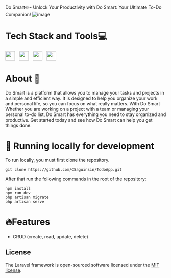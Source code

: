 Do Smart✏️- Unlock Your Productivity with Do Smart: Your Ultimate To-Do Companion!
![image](https://github.com/CSaguinsin/TodoApp/assets/123741242/10611bb2-5498-4da0-9f28-c1a642dde80c)



# Tech Stack and Tools💻
<img align="left" width="30px" style="padding-right:10px;" src="https://cdn.jsdelivr.net/gh/devicons/devicon@latest/icons/laravel/laravel-original.svg" />
<img align="left" width="30px" style="padding-right:10px;" src="https://cdn.jsdelivr.net/gh/devicons/devicon/icons/mysql/mysql-original.svg" />
<img align="left" width="30px" style="padding-right:10px;" src="https://cdn.jsdelivr.net/gh/devicons/devicon@latest/icons/tailwindcss/tailwindcss-original.svg" />
<img  width="30px" style="padding-right:10px;" src="https://cdn.jsdelivr.net/gh/devicons/devicon/icons/git/git-original.svg" />

# About 📑
Do Smart is a platform that allows you to manage your tasks and projects in a simple and efficient way. It is designed to help you organize your work and personal life, so you can focus on what really matters. With Do Smart Whether you are working on a project with a team or managing your personal to-do list, Do Smart has everything you need to stay organized and productive. Get started today and see how Do Smart can help you get things done.

# 🧬 Running locally for development
To run locally, you must first clone the repository. 
```
git clone https://github.com/CSaguinsin/TodoApp.git
```
After that run the following commands in the root of the repository:
```
npm install
npm run dev
php artisan migrate
php artisan serve
```
# 🔥Features
*  CRUD (create, read, update, delete)

## License

The Laravel framework is open-sourced software licensed under the [MIT license](https://opensource.org/licenses/MIT).
